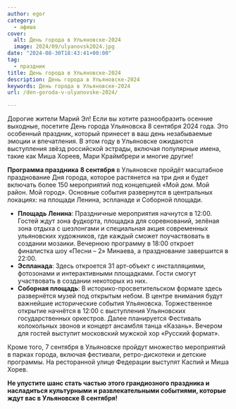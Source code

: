 ```yaml
---
author: egor
category:
  - афиша
cover:
  alt: День города в Ульяновске-2024
  image: 2024/09/ulyanovsk2024.jpg
date: "2024-08-30T18:43:41+00:00"
tag:
  - праздник
title: День города в Ульяновске-2024
description: День города в Ульяновске-2024
keywords: День города в Ульяновске-2024
url: /den-goroda-v-ulyanovske-2024/

---
```

Дорогие жители Марий Эл! Если вы хотите разнообразить осенние выходные, посетите День города Ульяновска 8 сентября 2024 года. Это особенный праздник, который принесет в ваш день незабываемые эмоции и впечатления. В этом году в Ульяновске ожидаются выступления звёзд российской эстрады, включая популярные имена, такие как Миша Хореев, Мари Краймбрери и многие другие!

**Программа праздника** **8 сентября** в Ульяновске пройдёт масштабное празднование Дня города, которое растянется на три дня и будет включать более 150 мероприятий под концепцией «Мой дом. Мой район. Мой город». Основные события развернутся в центральных локациях: на площади Ленина, эспланаде и Соборной площади.

- **Площадь Ленина**: Праздничные мероприятия начнутся в 12:00. Гостей ждут зона фудкорта, площадка для соревнований, зелёная зона отдыха с шезлонгами и специальная акция современных ульяновских художников, где каждый сможет поучаствовать в создании мозаики. Вечернюю программу в 18:00 откроет финалистка шоу «Песни – 2» Минаева, а празднование завершится в 22:00.
- **Эспланада**: Здесь откроется 31 арт-объект с инсталляциями, фотозонами и интерактивными площадками. Гости смогут участвовать в создании некоторых из них.
- **Соборная площадь**: В историко-просветительском формате здесь развернётся музей под открытым небом. В центре внимания будут важнейшие исторические события Ульяновска. Торжественное открытие начнётся в 12:00 с выступления Ульяновских государственных оркестров. Далее планируется Фестиваль колокольных звонов и концерт ансамбля танца «Казань». Вечером для гостей выступит московский мужской хор «Русский формат».

Кроме того, 7 сентября в Ульяновске пройдут множество мероприятий в парках города, включая фестивали, ретро-дискотеки и детские программы. На ресторанной улице Федерации выступят Каспий и Миша Хорев.

**Не упустите шанс стать частью этого грандиозного праздника и насладиться культурными и развлекательными событиями, которые ждут вас в Ульяновске 8 сентября!**
